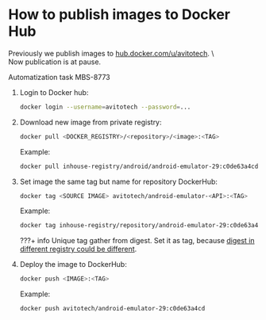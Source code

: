 # How to publish images to Docker Hub

Previously we publish images to [hub.docker.com/u/avitotech](https://hub.docker.com/u/avitotech). \  
Now publication is at pause.

Automatization task MBS-8773

1. Login to Docker hub:
    ```bash
    docker login --username=avitotech --password=...
    ```
2. Download new image from private registry:
    ```bash
    docker pull <DOCKER_REGISTRY>/<repository>/<image>:<TAG>
    ```
   Example:
    ```bash
    docker pull inhouse-registry/android/android-emulator-29:c0de63a4cd
    ```
3. Set image the same tag but name for repository DockerHub:
    ```bash
    docker tag <SOURCE IMAGE> avitotech/android-emulator-<API>:<TAG>
    ```
   Example:
    ```bash
    docker tag inhouse-registry/repository/android-emulator-29:c0de63a4cd avitotech/android-emulator-29:c0de63a4cd`
    ```

   ???+ info
   Unique tag gather from digest.
   Set it as tag, because [digest in different registry could be different](https://github.com/docker/distribution/issues/1662#issuecomment-213079540).

4. Deploy the image to DockerHub:
    ```bash
    docker push <IMAGE>:<TAG>
    ```
   Example:
    ```bash
    docker push avitotech/android-emulator-29:c0de63a4cd
    ```
